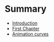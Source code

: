 # Summary

* [Introduction](README.md)
* [First Chapter](chapter1.md)
* [Animation curves](animation-curves.md)

